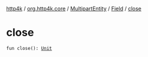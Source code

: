 [http4k](../../../index.md) / [org.http4k.core](../../index.md) / [MultipartEntity](../index.md) / [Field](index.md) / [close](./close.md)

# close

`fun close(): `[`Unit`](https://kotlinlang.org/api/latest/jvm/stdlib/kotlin/-unit/index.html)